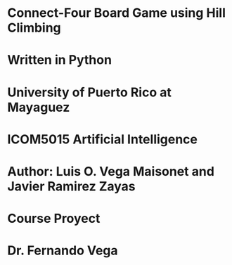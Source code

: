 # Connect-Four Board Game using Hill Climbing
# Written in Python
# University of Puerto Rico at Mayaguez
# ICOM5015 Artificial Intelligence
# Author: Luis O. Vega Maisonet and Javier Ramirez Zayas
# Course Proyect
# Dr. Fernando Vega
